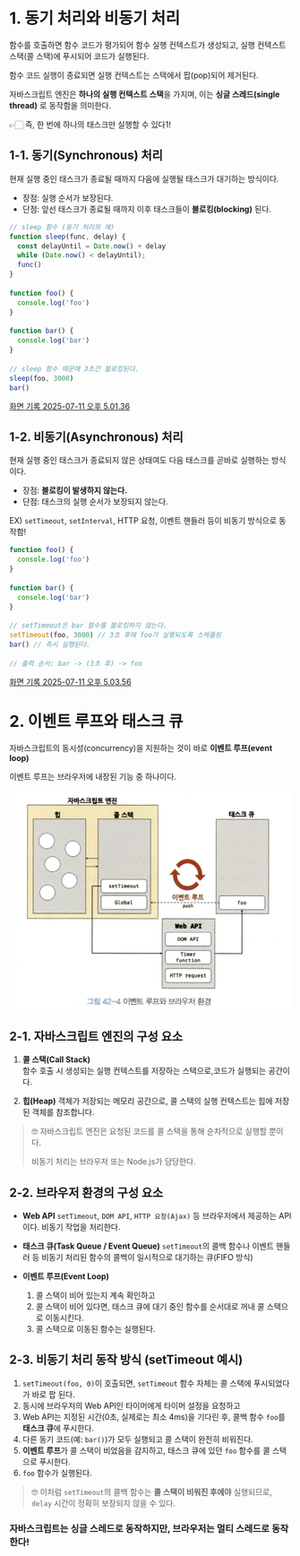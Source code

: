 # 1. 동기 처리와 비동기 처리

함수를 호출하면 함수 코드가 평가되어 함수 실행 컨텍스트가 생성되고, 실행 컨텍스트 스택(콜 스택)에 푸시되어 코드가 실행된다.

함수 코드 실행이 종료되면 실행 컨텍스트는 스택에서 팝(pop)되어 제거된다.

자바스크립트 엔진은 **하나의 실행 컨텍스트 스택**을 가지며, 이는 **싱글 스레드(single thread)** 로 동작함을 의미한다.

👉🏻 즉, 한 번에 하나의 태스크만 실행할 수 있다1!

## 1-1. 동기(Synchronous) 처리

현재 실행 중인 태스크가 종료될 때까지 다음에 실행될 태스크가 대기하는 방식이다.

- 장점: 실행 순서가 보장된다.
- 단점: 앞선 태스크가 종료될 때까지 이후 태스크들이 **블로킹(blocking)** 된다.

```javascript
// sleep 함수 (동기 처리의 예)
function sleep(func, delay) {
  const delayUntil = Date.now() + delay
  while (Date.now() < delayUntil);
  func()
}

function foo() {
  console.log('foo')
}

function bar() {
  console.log('bar')
}

// sleep 함수 때문에 3초간 블로킹된다.
sleep(foo, 3000)
bar()
```

[화면 기록 2025-07-11 오후 5.01.36](./화면%20기록%202025-07-11%20오후%205.01.36.mov)

## 1-2. 비동기(Asynchronous) 처리

현재 실행 중인 태스크가 종료되지 않은 상태여도 다음 태스크를 곧바로 실행하는 방식이다.

- 장점: **블로킹이 발생하지 않는다.**
- 단점: 태스크의 실행 순서가 보장되지 않는다.

EX) `setTimeout`, `setInterval`, HTTP 요청, 이벤트 핸들러 등이 비동기 방식으로 동작함!

```javascript
function foo() {
  console.log('foo')
}

function bar() {
  console.log('bar')
}

// setTimeout은 bar 함수를 블로킹하지 않는다.
setTimeout(foo, 3000) // 3초 후에 foo가 실행되도록 스케줄링
bar() // 즉시 실행된다.

// 출력 순서: bar -> (3초 후) -> foo
```

[화면 기록 2025-07-11 오후 5.03.56](./화면%20기록%202025-07-11%20오후%205.03.56.mov)

# 2. 이벤트 루프와 태스크 큐

자바스크립트의 동시성(concurrency)을 지원하는 것이 바로 **이벤트 루프(event loop)**

이벤트 루프는 브라우저에 내장된 기능 중 하나이다.

![이벤트 루프와 테스크 큐](image.png)

## 2-1. 자바스크립트 엔진의 구성 요소

1. **콜 스택(Call Stack)**  
   함수 호출 시 생성되는 실행 컨텍스트를 저장하는 스택으로,코드가 실행되는 공간이다.

2. **힙(Heap)**
   객체가 저장되는 메모리 공간으로, 콜 스택의 실행 컨텍스트는 힙에 저장된 객체를 참조합니다.

> 🤓 자바스크립트 엔진은 요청된 코드를 콜 스택을 통해 순차적으로 실행할 뿐이다.
>
> 비동기 처리는 브라우저 또는 Node.js가 담당한다.

## 2-2. 브라우저 환경의 구성 요소

- **Web API**
  `setTimeout`, `DOM API`, `HTTP 요청(Ajax)` 등 브라우저에서 제공하는 API이다.
  비동기 작업을 처리한다.

- **태스크 큐(Task Queue / Event Queue)**
  `setTimeout`의 콜백 함수나 이벤트 핸들러 등 비동기 처리된 함수의 콜백이 일시적으로 대기하는 큐(FIFO 방식)

- **이벤트 루프(Event Loop)**
  1.  콜 스택이 비어 있는지 계속 확인하고
  2.  콜 스택이 비어 있다면, 태스크 큐에 대기 중인 함수를 순서대로 꺼내 콜 스택으로 이동시킨다.
  3.  콜 스택으로 이동된 함수는 실행된다.

## 2-3. 비동기 처리 동작 방식 (setTimeout 예시)

1.  `setTimeout(foo, 0)`이 호출되면, `setTimeout` 함수 자체는 콜 스택에 푸시되었다가 바로 팝 된다.
2.  동시에 브라우저의 Web API인 타이머에게 타이머 설정을 요청하고
3.  Web API는 지정된 시간(0초, 실제로는 최소 4ms)을 기다린 후, 콜백 함수 `foo`를 **태스크 큐**에 푸시한다.
4.  다른 동기 코드(예: `bar()`)가 모두 실행되고 콜 스택이 완전히 비워진다.
5.  **이벤트 루프**가 콜 스택이 비었음을 감지하고, 태스크 큐에 있던 `foo` 함수를 콜 스택으로 푸시한다.
6.  `foo` 함수가 실행된다.

> 🤓 이처럼 `setTimeout`의 콜백 함수는 **콜 스택이 비워진 후에야** 실행되므로, `delay` 시간이 정확히 보장되지 않을 수 있다.

### 자바스크립트는 싱글 스레드로 동작하지만, 브라우저는 멀티 스레드로 동작한다!
